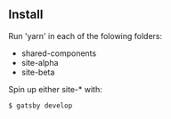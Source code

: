 ## Install

Run 'yarn' in each of the folowing folders:

- shared-components
- site-alpha
- site-beta

Spin up either site-* with:
````
$ gatsby develop
````
